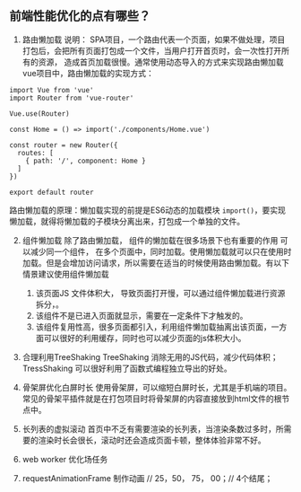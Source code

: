 ## 前端性能优化的点有哪些？
1. 路由懒加载
说明： SPA项目，一个路由代表一个页面，如果不做处理，项目打包后，会把所有页面打包成一个文件，当用户打开首页时，会一次性打开所有的资源， 造成首页加载很慢。通常使用动态导入的方式来实现路由懒加载
vue项目中，路由懒加载的实现方式： 
```
import Vue from 'vue'
import Router from 'vue-router'

Vue.use(Router)

const Home = () => import('./components/Home.vue')

const router = new Router({
  routes: [
    { path: '/', component: Home }
  ]
})

export default router
```
路由懒加载的原理：懒加载实现的前提是ES6动态的加载模块 `import()`，要实现懒加载，就得将懒加载的子模块分离出来，打包成一个单独的文件。

2. 组件懒加载
除了路由懒加载， 组件的懒加载在很多场景下也有重要的作用
可以减少同一个组件， 在多个页面中，同时加载。使用懒加载就可以只在使用时加载。但是会增加访问请求，所以需要在适当的时候使用路由懒加载。有以下情景建议使用组件懒加载
    1. 该页面JS 文件体积大， 导致页面打开慢，可以通过组件懒加载进行资源拆分，。
    2. 该组件不是已进入页面就显示，需要在一定条件下才触发的。
    3. 该组件复用性高，很多页面都引入，利用组件懒加载抽离出该页面，一方面可以很好的利用缓存，同时也可以减少页面的js体积大小。

3. 合理利用TreeShaking
TreeShaking 消除无用的JS代码，减少代码体积；TressShaking 可以很好利用了函数式编程独立导出的好处。

4. 骨架屏优化白屏时长
使用骨架屏，可以缩短白屏时长，尤其是手机端的项目。常见的骨架平插件就是在打包项目时将骨架屏的内容直接放到html文件的根节点中。

5. 长列表的虚拟滚动
首页中不乏有需要渲染的长列表，当渲染条数过多时，所需要的渲染时长会很长，滚动时还会造成页面卡顿，整体体验非常不好。

6. web worker 优化场任务

7. requestAnimationFrame 制作动画
// 25，50， 75， 00；// 4个结尾；
<!-- 所以：这些东西的第放 -->
